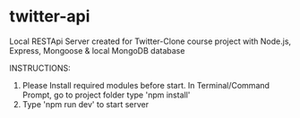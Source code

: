 # twitter-api

Local RESTApi Server created for Twitter-Clone course project with Node.js, Express, Mongoose & local MongoDB database

INSTRUCTIONS:
1. Please Install required modules before start. In Terminal/Command Prompt, go to project folder  type 'npm install' 
2. Type 'npm run dev' to start server

